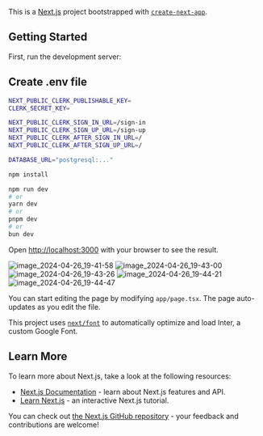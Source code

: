 This is a [Next.js](https://nextjs.org/) project bootstrapped with [`create-next-app`](https://github.com/vercel/next.js/tree/canary/packages/create-next-app).

## Getting Started

First, run the development server:

## Create .env file

```sh
NEXT_PUBLIC_CLERK_PUBLISHABLE_KEY=
CLERK_SECRET_KEY=

NEXT_PUBLIC_CLERK_SIGN_IN_URL=/sign-in
NEXT_PUBLIC_CLERK_SIGN_UP_URL=/sign-up
NEXT_PUBLIC_CLERK_AFTER_SIGN_IN_URL=/
NEXT_PUBLIC_CLERK_AFTER_SIGN_UP_URL=/

DATABASE_URL="postgresql:..."
```
```bash
npm install

npm run dev
# or
yarn dev
# or
pnpm dev
# or
bun dev
```

Open [http://localhost:3000](http://localhost:3000) with your browser to see the result.



![image_2024-04-26_19-41-58](https://github.com/KarenTsaturyan/FormBuilder/assets/106877481/216bfc3b-1afe-42d2-bc0a-c066bed8488e)
![image_2024-04-26_19-43-00](https://github.com/KarenTsaturyan/FormBuilder/assets/106877481/b699dd5c-b5d9-439f-bccf-3396aea243d2)
![image_2024-04-26_19-43-26](https://github.com/KarenTsaturyan/FormBuilder/assets/106877481/92431c57-6a0e-4f81-a19c-12ea737edb13)
![image_2024-04-26_19-44-21](https://github.com/KarenTsaturyan/FormBuilder/assets/106877481/88154538-0e3c-4012-b122-8bc6fdd4679f)
![image_2024-04-26_19-44-47](https://github.com/KarenTsaturyan/FormBuilder/assets/106877481/8beafc82-3edb-4863-afca-56a975a3286d)

You can start editing the page by modifying `app/page.tsx`. The page auto-updates as you edit the file.

This project uses [`next/font`](https://nextjs.org/docs/basic-features/font-optimization) to automatically optimize and load Inter, a custom Google Font.

## Learn More

To learn more about Next.js, take a look at the following resources:

- [Next.js Documentation](https://nextjs.org/docs) - learn about Next.js features and API.
- [Learn Next.js](https://nextjs.org/learn) - an interactive Next.js tutorial.

You can check out [the Next.js GitHub repository](https://github.com/vercel/next.js/) - your feedback and contributions are welcome!
